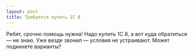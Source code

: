 ```yaml
---
layout: post 
title: Требуется купить 1С 8 
--- 
```

Ребят, срочно помощь нужна! Надо купить 1С 8, а вот куда обратиться — не знаю. Уже везде звонил — условия не устраивают. Может подкинете варианты?